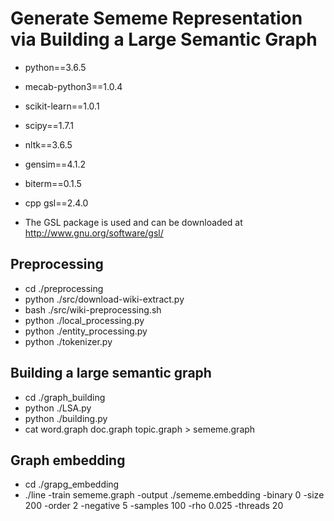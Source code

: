 # Generate Sememe Representation via Building a Large Semantic Graph

* python==3.6.5
* mecab-python3==1.0.4
* scikit-learn==1.0.1
* scipy==1.7.1
* nltk==3.6.5
* gensim==4.1.2
* biterm==0.1.5

* cpp gsl==2.4.0

* The GSL package is used and can be downloaded at http://www.gnu.org/software/gsl/

## Preprocessing

- cd ./preprocessing
- python ./src/download-wiki-extract.py
- bash ./src/wiki-preprocessing.sh
- python ./local_processing.py
- python ./entity_processing.py 
- python ./tokenizer.py

## Building a large semantic graph

- cd ./graph_building
- python ./LSA.py
- python ./building.py
- cat word.graph doc.graph topic.graph > sememe.graph

## Graph embedding

- cd ./grapg_embedding
- ./line -train sememe.graph -output ./sememe.embedding -binary 0 -size 200 -order 2 -negative 5 -samples 100 -rho 0.025 -threads 20
